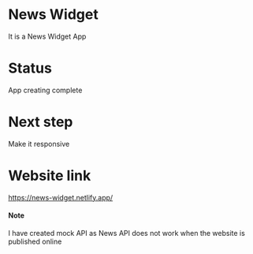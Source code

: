 # News Widget

It is a News Widget App

# Status

App creating complete

# Next step

Make it responsive

# Website link
https://news-widget.netlify.app/ 

#### Note
I have created mock API as News API does not work when the website is published online

